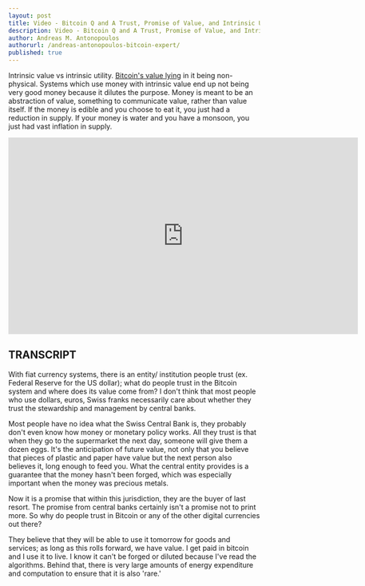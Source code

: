 ```yaml
---
layout: post
title: Video - Bitcoin Q and A Trust, Promise of Value, and Intrinsic Utility
description: Video - Bitcoin Q and A Trust, Promise of Value, and Intrinsic Utility
author: Andreas M. Antonopoulos
authorurl: /andreas-antonopoulos-bitcoin-expert/
published: true
---
```


<p>Intrinsic value vs intrinsic utility. <a href="/video-bitcoin-q-and-a-price-premiums-and-arbitrage/">Bitcoin's value lying</a> in it being non-physical. Systems which use money with intrinsic value end up not being very good money because it dilutes the purpose. Money is meant to be an abstraction of value, something to communicate value, rather than value itself. If the money is edible and you choose to eat it, you just had a reduction in supply. If your money is water and you have a monsoon, you just had vast inflation in supply.</p>

<center><iframe width="700" height="394" src="https://www.youtube.com/embed/Cxc9ybot9oM?list=PLPQwGV1aLnTsHvzevl9BAUlfsfwFfU7aP" frameborder="0" allowfullscreen></iframe></center>

<h2>TRANSCRIPT</h2>

With fiat currency systems, there is an entity/ institution people trust (ex. Federal Reserve for the US dollar); what do people trust in the Bitcoin system and where does its value come from? I don't think that most people who use dollars, euros, Swiss franks necessarily care about whether they trust the stewardship and management by central banks. 

Most people have no idea what the Swiss Central Bank is, they probably don't even know how money or monetary policy works. All they trust is that when they go to the supermarket the next day, someone will give them a dozen eggs. It's the anticipation of future value, not only that you believe that pieces of plastic and paper have value but the next person also believes it, long enough to feed you. What the central entity provides is a guarantee that the money hasn't been forged, which was especially important when the money was precious metals. 

Now it is a promise that within this jurisdiction, they are the buyer of last resort. The promise from central banks certainly isn't a promise not to print more. So why do people trust in Bitcoin or any of the other digital currencies out there? 

They believe that they will be able to use it tomorrow for goods and services; as long as this rolls forward, we have value. I get paid in bitcoin and I use it to live. I know it can't be forged or diluted because I've read the algorithms. Behind that, there is very large amounts of energy expenditure and computation to ensure that it is also 'rare.'
